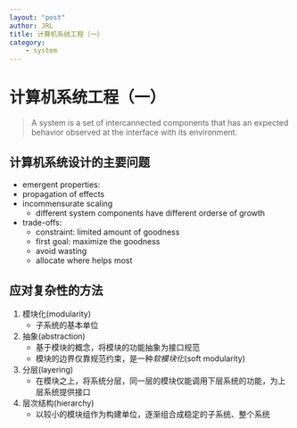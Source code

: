 ```yaml
---
layout: "post"
author: JRL
title: 计算机系统工程（一）
category:
    - system
---
```


# 计算机系统工程（一）

> A system is a set of intercannected components that has an expected behavior observed at the interface with its environment.

## 计算机系统设计的主要问题

+ emergent properties:
+ propagation of effects
+ incommensurate scaling
  + different system components have different orderse of growth
+ trade-offs:
  + constraint: limited amount of goodness
  + first goal: maximize the goodness
  + avoid wasting
  + allocate where helps most

## 应对复杂性的方法

1. 模块化(modularity)
    + 子系统的基本单位
2. 抽象(abstraction)
    + 基于模块的概念，将模块的功能抽象为接口规范
    + 模块的边界仅靠规范约束，是一种*软模块化*(soft modularity)
3. 分层(layering)
    + 在模块之上，将系统分层，同一层的模块仅能调用下层系统的功能，为上层系统提供接口
4. 层次结构(hierarchy)
    + 以较小的模块组作为构建单位，逐渐组合成稳定的子系统、整个系统
